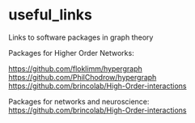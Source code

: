 # useful_links
Links to software packages in graph theory


Packages for Higher Order Networks:

https://github.com/floklimm/hypergraph
https://github.com/PhilChodrow/hypergraph
https://github.com/brincolab/High-Order-interactions


Packages for networks and neuroscience:
https://github.com/brincolab/High-Order-interactions
